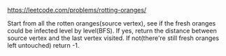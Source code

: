 https://leetcode.com/problems/rotting-oranges/

Start from all the rotten oranges(source vertex), see if the fresh oranges could be infected level by level(BFS). If yes, return the distance between source vertex and the last vertex visited. If not(there're still fresh oranges left untouched) return -1.

